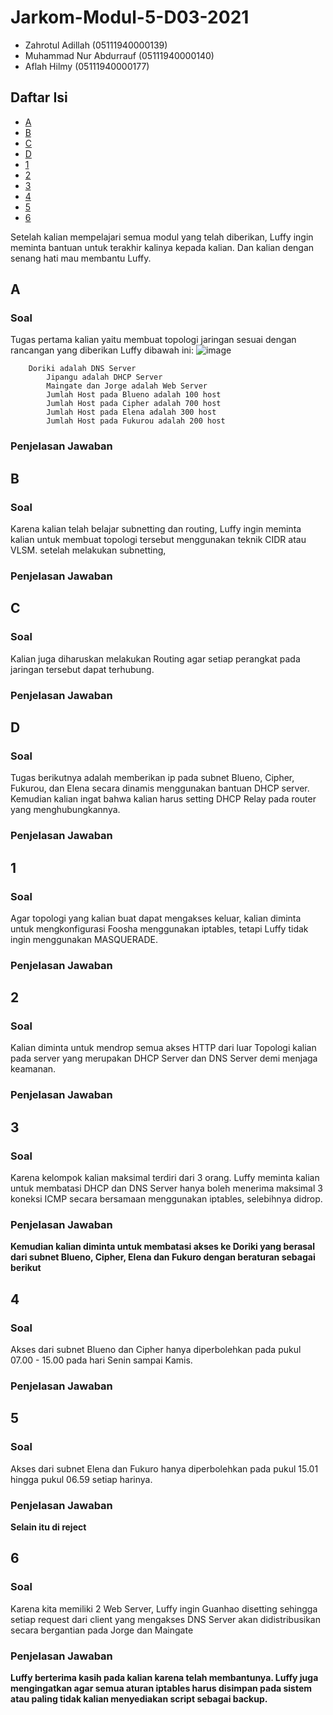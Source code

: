 # Jarkom-Modul-5-D03-2021

- Zahrotul Adillah (05111940000139)
- Muhammad Nur Abdurrauf (05111940000140)
- Aflah Hilmy (05111940000177)

## Daftar Isi

- [A](#a)
- [B](#b)
- [C](#c)
- [D](#d)
- [1](#1)
- [2](#2)
- [3](#3)
- [4](#4)
- [5](#5)
- [6](#6)

Setelah kalian mempelajari semua modul yang telah diberikan, Luffy ingin meminta bantuan untuk terakhir kalinya kepada kalian. Dan kalian dengan senang hati mau membantu Luffy.
## A 
### Soal
Tugas pertama kalian yaitu membuat topologi jaringan sesuai dengan rancangan yang diberikan Luffy dibawah ini:
![image](https://user-images.githubusercontent.com/72771774/145141897-9b37aac8-a71b-4491-9287-9f831f63a50b.png)
```Keterangan : 	
    Doriki adalah DNS Server
		Jipangu adalah DHCP Server
		Maingate dan Jorge adalah Web Server
		Jumlah Host pada Blueno adalah 100 host
		Jumlah Host pada Cipher adalah 700 host
		Jumlah Host pada Elena adalah 300 host
		Jumlah Host pada Fukurou adalah 200 host
```
### Penjelasan Jawaban


## B
### Soal
Karena kalian telah belajar subnetting dan routing, Luffy ingin meminta kalian untuk membuat topologi tersebut menggunakan teknik CIDR atau VLSM. setelah melakukan subnetting,
### Penjelasan Jawaban


## C
### Soal
Kalian juga diharuskan melakukan Routing agar setiap perangkat pada jaringan tersebut dapat terhubung.
### Penjelasan Jawaban

## D
### Soal
Tugas berikutnya adalah memberikan ip pada subnet Blueno, Cipher, Fukurou, dan Elena secara dinamis menggunakan bantuan DHCP server. Kemudian kalian ingat bahwa kalian harus setting DHCP Relay pada router yang menghubungkannya.
### Penjelasan Jawaban


## 1
### Soal
Agar topologi yang kalian buat dapat mengakses keluar, kalian diminta untuk mengkonfigurasi Foosha menggunakan iptables, tetapi Luffy tidak ingin menggunakan MASQUERADE.
### Penjelasan Jawaban


## 2
### Soal
Kalian diminta untuk mendrop semua akses HTTP dari luar Topologi kalian pada server yang merupakan DHCP Server dan DNS Server demi menjaga keamanan.
### Penjelasan Jawaban


## 3
### Soal
Karena kelompok kalian maksimal terdiri dari 3 orang. Luffy meminta kalian untuk membatasi DHCP dan DNS Server hanya boleh menerima maksimal 3 koneksi ICMP secara bersamaan menggunakan iptables, selebihnya didrop.
### Penjelasan Jawaban


**Kemudian kalian diminta untuk membatasi akses ke Doriki yang berasal dari subnet Blueno, Cipher, Elena dan Fukuro dengan beraturan sebagai berikut**
## 4
### Soal
Akses dari subnet Blueno dan Cipher hanya diperbolehkan pada pukul 07.00 - 15.00 pada hari Senin sampai Kamis.
### Penjelasan Jawaban


## 5
### Soal
Akses dari subnet Elena dan Fukuro hanya diperbolehkan pada pukul 15.01 hingga pukul 06.59 setiap harinya.
### Penjelasan Jawaban

**Selain itu di reject**
## 6
### Soal
Karena kita memiliki 2 Web Server, Luffy ingin Guanhao disetting sehingga setiap request dari client yang mengakses DNS Server akan didistribusikan secara bergantian pada Jorge dan Maingate
### Penjelasan Jawaban


**Luffy berterima kasih pada kalian karena telah membantunya. Luffy juga mengingatkan agar semua aturan iptables harus disimpan pada sistem atau paling tidak kalian menyediakan script sebagai backup.**

